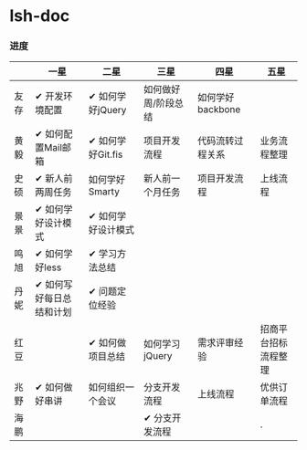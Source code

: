 # lsh-doc


### 进度


|     |    一星                 |      二星         |     三星           |    四星         |    五星            |  
|-----|-------------------------|-------------------|--------------------|-----------------|--------------------|
|友存  |✔ 开发环境配置          |✔ 如何学好jQuery   |如何做好周/阶段总结 |如何学好backbone |                    |
|黄毅  |✔ 如何配置Mail邮箱      |✔ 如何学好Git.fis  |项目开发流程        |代码流转过程关系 |业务流程整理        |
|史硕  |✔ 新人前两周任务        |   如何学好Smarty  |新人前一个月任务    |项目开发流程     |上线流程            |
|景景  |✔ 如何学好设计模式      |✔ 如何学好设计模式 |                    |                 |                    |
|鸣旭  |✔ 如何学好less          |✔ 学习方法总结     |                    |                 |                    |
|丹妮  |✔ 如何写好每日总结和计划|✔ 问题定位经验     |                    |                 |                    |
|红豆  |                        |✔ 如何做项目总结   |如何学习jQuery      |需求评审经验     |招商平台招标流程整理|
|兆野  |✔ 如何做好串讲          |  如何组织一个会议 |分支开发流程        |上线流程         |优供订单流程        |
|海鹏  |                        |                   |✔ 分支开发流程      |                 |                   .|
